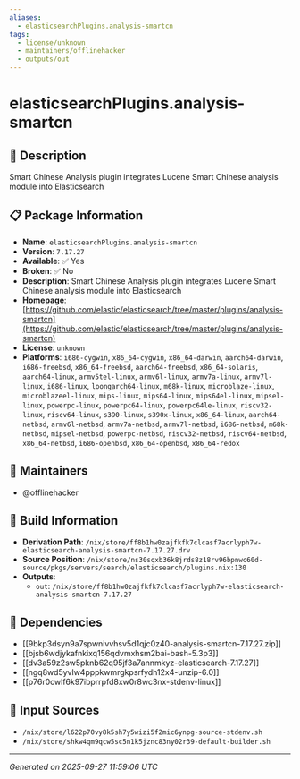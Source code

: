```yaml
---
aliases:
  - elasticsearchPlugins.analysis-smartcn
tags:
  - license/unknown
  - maintainers/offlinehacker
  - outputs/out
---
```


# elasticsearchPlugins.analysis-smartcn

## 📝 Description

Smart Chinese Analysis plugin integrates Lucene Smart Chinese analysis module into Elasticsearch

## 📋 Package Information

- **Name**: `elasticsearchPlugins.analysis-smartcn`
- **Version**: `7.17.27`
- **Available**: ✅ Yes
- **Broken**: ✅ No
- **Description**: Smart Chinese Analysis plugin integrates Lucene Smart Chinese analysis module into Elasticsearch
- **Homepage**: [https://github.com/elastic/elasticsearch/tree/master/plugins/analysis-smartcn](https://github.com/elastic/elasticsearch/tree/master/plugins/analysis-smartcn)
- **License**: `unknown`
- **Platforms**: `i686-cygwin`, `x86_64-cygwin`, `x86_64-darwin`, `aarch64-darwin`, `i686-freebsd`, `x86_64-freebsd`, `aarch64-freebsd`, `x86_64-solaris`, `aarch64-linux`, `armv5tel-linux`, `armv6l-linux`, `armv7a-linux`, `armv7l-linux`, `i686-linux`, `loongarch64-linux`, `m68k-linux`, `microblaze-linux`, `microblazeel-linux`, `mips-linux`, `mips64-linux`, `mips64el-linux`, `mipsel-linux`, `powerpc-linux`, `powerpc64-linux`, `powerpc64le-linux`, `riscv32-linux`, `riscv64-linux`, `s390-linux`, `s390x-linux`, `x86_64-linux`, `aarch64-netbsd`, `armv6l-netbsd`, `armv7a-netbsd`, `armv7l-netbsd`, `i686-netbsd`, `m68k-netbsd`, `mipsel-netbsd`, `powerpc-netbsd`, `riscv32-netbsd`, `riscv64-netbsd`, `x86_64-netbsd`, `i686-openbsd`, `x86_64-openbsd`, `x86_64-redox`
## 👥 Maintainers

- @offlinehacker


## 🔧 Build Information

- **Derivation Path**: `/nix/store/ff8b1hw0zajfkfk7clcasf7acrlyph7w-elasticsearch-analysis-smartcn-7.17.27.drv`
- **Source Position**: `/nix/store/ns30sqxb36k8jrds8z18rv96bpnwc60d-source/pkgs/servers/search/elasticsearch/plugins.nix:130`
- **Outputs**:
  - `out`:  `/nix/store/ff8b1hw0zajfkfk7clcasf7acrlyph7w-elasticsearch-analysis-smartcn-7.17.27`

## 🔗 Dependencies

- [[9bkp3dsyn9a7spwnivvhsv5d1qjc0z40-analysis-smartcn-7.17.27.zip]]
- [[bjsb6wdjykafnkixq156qdvmxhsm2bai-bash-5.3p3]]
- [[dv3a59z2sw5pknb62q95jf3a7annmkyz-elasticsearch-7.17.27]]
- [[ngq8wd5yvlw4pppkwmrgkpsrfydh12x4-unzip-6.0]]
- [[p76r0cwlf6k97ibprrpfd8xw0r8wc3nx-stdenv-linux]]

## 📁 Input Sources

- `/nix/store/l622p70vy8k5sh7y5wizi5f2mic6ynpg-source-stdenv.sh`
- `/nix/store/shkw4qm9qcw5sc5n1k5jznc83ny02r39-default-builder.sh`

---
*Generated on 2025-09-27 11:59:06 UTC*
